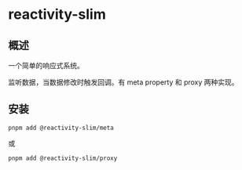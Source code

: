 # reactivity-slim

## 概述

一个简单的响应式系统。

监听数据，当数据修改时触发回调。有 meta property 和 proxy 两种实现。

## 安装

`pnpm add @reactivity-slim/meta`

或

`pnpm add @reactivity-slim/proxy`
